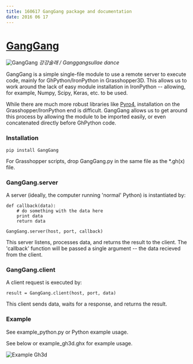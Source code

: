 ```yaml
---
title: 160617 GangGang package and documentation
date: 2016 06 17
---
```

# [GangGang](https://github.com/provolot/GangGang)
![GangGang](https://raw.githubusercontent.com/provolot/GangGang/master/ganggangsullae.jpg)
*강강술래 / Ganggangsullae dance*


GangGang is a simple single-file module to use a remote server to execute code, mainly for GhPython/IronPython in Grasshopper3D.
This allows us to work around the lack of easy module installation in IronPython -- allowing, for example, Numpy, Scipy, Keras, etc. to be used.

While there are much more robust libraries like [Pyro4](https://github.com/irmen/Pyro4/), installation on the Grasshopper/IronPython end is difficult. GangGang allows us to get around this process by allowing the module to be imported easily, or even concatenated directly before GhPython code.

### Installation

```
pip install GangGang
```

For Grasshopper scripts, drop GangGang.py in the same file as the *.gh(x) file.

### GangGang.server

A server (ideally, the computer running 'normal' Python) is instantiated by:
```
def callback(data):
    # do something with the data here
    print data
    return data

GangGang.server(host, port, callback)
```
This server listens, processes data, and returns the result to the client.
The 'callback' function will be passed a single argument -- the data recieved from the client.

### GangGang.client

A client request is executed by:
```
result = GangGang.client(host, port, data)
```
This client sends data, waits for a response, and returns the result.

### Example

See example_python.py or Python example usage.

See below or example_gh3d.ghx for example usage. 

![Example Gh3d](https://raw.githubusercontent.com/provolot/GangGang/master/example_gh3d.png)

